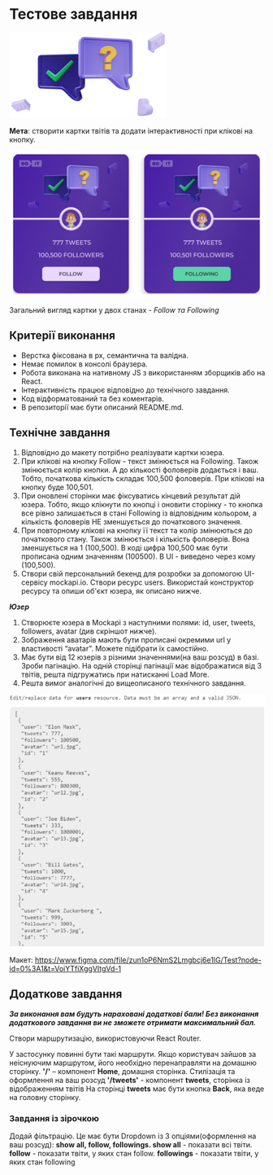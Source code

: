 <h1>Тестове завдання</h1>

![logo](src/assets/picture.png)

<b>Мета</b>: створити картки твітів та додати інтерактивності при клікові на кнопку.

![userCard](src/assets/Screenshot-1.png)

Загальний вигляд картки у двох станах - *Follow та Following*


<h2>Критерії виконання</h2>

<ul>
  <li>Верстка фіксована в рх, семантична та валідна.</li>
  <li>Немає помилок в консолі браузера.</li>
  <li>Робота виконана на нативному JS з використанням зборщиків або на React.</li>
  <li>Інтерактивність працює відповідно до технічного завдання.</li>
  <li>Код відформатований та без коментарів.</li>
  <li>В репозиторії має бути описаний README.md.</li>
</ul>


<h2>Технічне завдання</h2>

<ol>
  <li>Відповідно до макету потрібно реалізувати картки юзера.</li>
  <li>При клікові на кнопку Follow - текст змінюється на Following. Також змінюється колір кнопки. А до кількості фоловерів додається і ваш. Тобто, початкова кількість складає 100,500 фоловерів. При клікові на кнопку буде 100,501.</li>
  <li>При оновлені сторінки має фіксуватись кінцевий результат дій юзера. Тобто, якщо клікнути по кнопці і оновити сторінку - то кнопка все рівно залишається в стані Following із відповідним кольором, а кількість фоловерів НЕ зменшується до початкового значення.</li>
  <li>При повторному клікові на кнопку її текст та колір змінюються до початкового стану. Також змінюється і кількість фоловерів. Вона зменшується на 1 (100,500).
В коді цифра 100,500 має бути прописана одним значенням (100500). В UI - виведено через кому (100,500).</li>
  <li>Створи свій персональний бекенд для розробки за допомогою UI-сервісу mockapi.io. Створи ресурс users. Використай конструктор ресурсу та опиши об'єкт юзера, як описано нижче.</li>
</ol>


<b>*Юзер*</b>

<ol>
  <li>Створюєте юзера в Mockapi з наступними полями: id, user, tweets, followers, avatar (див скріншот нижче).</li>
  <li>Зображення аватарів мають бути прописані окремими url у властивості “avatar”. Можете підібрати їх самостійно.</li>
  <li>Має бути від 12 юзерів з різними значеннями(на ваш розсуд) в базі. Зроби пагінацію. На одній сторінці пагінації має відображатися від 3 твітів, решта підгружатись при натисканні Load More.
</li>
  <li>Решта вимог аналогічні до вищеописаного технічного завдання.</li>
</ol>

![userInfo](src/assets/Screenshot-2.png)

Макет: https://www.figma.com/file/zun1oP6NmS2Lmgbcj6e1IG/Test?node-id=0%3A1&t=VoiYTfiXggVItgVd-1

<h2>Додаткове завдання</h2>

<b>*За виконання вам будуть нараховані додаткові бали! Без виконання додаткового завдання ви не зможете отримати максимальний бал.*</b>

Створи маршрутизацію, використовуючи React Router.

У застосунку повинні бути такі маршрути. Якщо користувач зайшов за неіснуючим маршрутом, його необхідно перенаправляти на домашню сторінку. **'/'** – компонент **Home**, домашня сторінка. Стилізація та оформлення на ваш розсуд **'/tweets'** - компонент **tweets**, сторінка із відображенням твітів На сторінці **tweets** має бути кнопка **Back**, яка веде на головну сторінку.

<h3>Завдання із зірочкою</h3>

Додай фільтрацію. Це має бути Dropdown із 3 опціями(оформлення на ваш розсуд): **show all, follow, followings. show all** - показати всі твіти. **follow** - показати твіти, у яких стан follow. **followings** - показати твіти, у яких стан following

